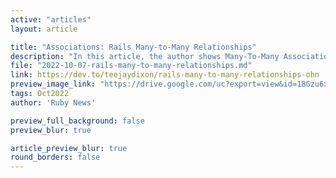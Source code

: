 ```yaml
---
active: "articles"
layout: article

title: "Associations: Rails Many-to-Many Relationships"
description: "In this article, the author shows Many-To-Many Associations in rails."
file: "2022-10-07-rails-many-to-many-relationships.md"
link: https://dev.to/teejaydixon/rails-many-to-many-relationships-ohn 
preview_image_link: "https://drive.google.com/uc?export=view&id=18Gzu6x90eahJ78DWqHT0e6TRVj3pXv5O"
tags: Oct2022
author: 'Ruby News'

preview_full_background: false
preview_blur: true

article_preview_blur: true
round_borders: false
---
```

